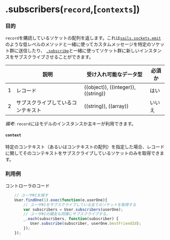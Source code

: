 # .subscribers(`record`,[`contexts`])

### 目的
`record`を購読しているソケットの配列を返します。これは[`sails.sockets.emit`](http://sailsjs.org/documentation/reference/websockets/sails.sockets/sails.sockets.emit.html)のような低レベルのメソッドと一緒に使ってカスタムメッセージを特定のソケット群に送信したり、 [`.subscribe`](http://sailsjs.org/documentation/reference/websockets/resourceful-pubsub/subscribe.html)と一緒に使ってソケット群に新しいインスタンスをサブスクライブさせることができます。

|   |     説明     | 受け入れ可能なデータ型 | 必須か |
|---|---------------------|---------------------|------------|
| 1 | レコード   | ((object)), ((integer)), ((string))  | はい        |
| 2 | サブスクライブしているコンテキスト | ((string)), ((array)) |  いいえ |

*備考*: `record`にはモデルのインスタンスか主キーが利用できます。

#### `context`

特定のコンテキスト（あるいはコンテキストの配列）を指定した場合、レコードに関してそのコンテキストをサブスクライブしているソケットのみを取得できます。

### 利用例
コントローラのコード
```javascript
    // ユーザ#1を探す
    User.findOne(1).exec(function(e,userOne){
        // ユーザ#1をサブスクライブしている全てのソケットを取得する
        var subscribers = User.subscribers(userOne);
        // ユーザ#1の親友も同様にサブスクライブする。
        _.each(subscribers, function(subscriber) {
           User.subscribe(subscriber, userOne.bestFriendId);
        });
    });

```
<docmeta name="methodType" value="pubsub">
<docmeta name="importance" value="undefined">
<docmeta name="displayName" value=".subscribers()">

